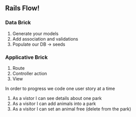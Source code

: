 ## Rails Flow!

### Data Brick
1. Generate your models
2. Add association and validations
3. Populate our DB -> seeds

### Applicative Brick
1. Route
2. Controller action
3. View

In order to progress we code one user story at a time
1. As a vistor I can see details about one park
2. As a visitor I can add animals into a park
3. As a visitor I can set an animal free (delete from the park)
